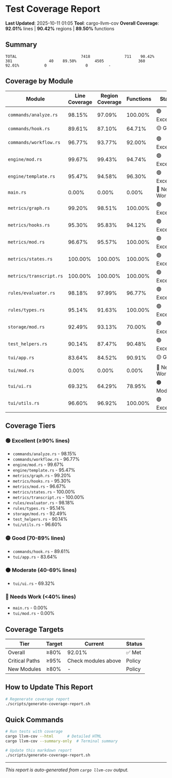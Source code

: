 # Test Coverage Report

**Last Updated**: 2025-10-11 01:05
**Tool**: cargo-llvm-cov
**Overall Coverage**: **92.01%** lines | **90.42%** regions | **89.50%** functions

## Summary

```
TOTAL                            7418               711    90.42%         381                40    89.50%        4505               360    92.01%           0                 0         -
```

## Coverage by Module

| Module | Line Coverage | Region Coverage | Functions | Status |
|--------|--------------|-----------------|-----------|--------|
| `commands/analyze.rs` | 98.15% | 97.09% | 100.00% | 🟢 Excellent |
| `commands/hook.rs` | 89.61% | 87.10% | 64.71% | 🟡 Good |
| `commands/workflow.rs` | 96.77% | 93.77% | 92.00% | 🟢 Excellent |
| `engine/mod.rs` | 99.67% | 99.43% | 94.74% | 🟢 Excellent |
| `engine/template.rs` | 95.47% | 94.58% | 96.30% | 🟢 Excellent |
| `main.rs` | 0.00% | 0.00% | 0.00% | 🔴 Needs Work |
| `metrics/graph.rs` | 99.20% | 98.51% | 100.00% | 🟢 Excellent |
| `metrics/hooks.rs` | 95.30% | 95.83% | 94.12% | 🟢 Excellent |
| `metrics/mod.rs` | 96.67% | 95.57% | 100.00% | 🟢 Excellent |
| `metrics/states.rs` | 100.00% | 100.00% | 100.00% | 🟢 Excellent |
| `metrics/transcript.rs` | 100.00% | 100.00% | 100.00% | 🟢 Excellent |
| `rules/evaluator.rs` | 98.18% | 97.99% | 96.77% | 🟢 Excellent |
| `rules/types.rs` | 95.14% | 91.63% | 100.00% | 🟢 Excellent |
| `storage/mod.rs` | 92.49% | 93.13% | 70.00% | 🟢 Excellent |
| `test_helpers.rs` | 90.14% | 87.47% | 90.48% | 🟢 Excellent |
| `tui/app.rs` | 83.64% | 84.52% | 90.91% | 🟡 Good |
| `tui/mod.rs` | 0.00% | 0.00% | 0.00% | 🔴 Needs Work |
| `tui/ui.rs` | 69.32% | 64.29% | 78.95% | 🟠 Moderate |
| `tui/utils.rs` | 96.60% | 96.92% | 100.00% | 🟢 Excellent |

## Coverage Tiers

### 🟢 Excellent (≥90% lines)
- `commands/analyze.rs` - 98.15%
- `commands/workflow.rs` - 96.77%
- `engine/mod.rs` - 99.67%
- `engine/template.rs` - 95.47%
- `metrics/graph.rs` - 99.20%
- `metrics/hooks.rs` - 95.30%
- `metrics/mod.rs` - 96.67%
- `metrics/states.rs` - 100.00%
- `metrics/transcript.rs` - 100.00%
- `rules/evaluator.rs` - 98.18%
- `rules/types.rs` - 95.14%
- `storage/mod.rs` - 92.49%
- `test_helpers.rs` - 90.14%
- `tui/utils.rs` - 96.60%

### 🟡 Good (70-89% lines)
- `commands/hook.rs` - 89.61%
- `tui/app.rs` - 83.64%

### 🟠 Moderate (40-69% lines)
- `tui/ui.rs` - 69.32%

### 🔴 Needs Work (<40% lines)
- `main.rs` - 0.00%
- `tui/mod.rs` - 0.00%

## Coverage Targets

| Tier | Target | Current | Status |
|------|--------|---------|--------|
| Overall | ≥80% | 92.01% | ✅ Met |
| Critical Paths | ≥95% | Check modules above | Policy |
| New Modules | ≥80% | - | Policy |

## How to Update This Report

```bash
# Regenerate coverage report
./scripts/generate-coverage-report.sh
```

## Quick Commands

```bash
# Run tests with coverage
cargo llvm-cov --html      # Detailed HTML
cargo llvm-cov --summary-only  # Terminal summary

# Update this markdown report
./scripts/generate-coverage-report.sh
```

---

*This report is auto-generated from `cargo llvm-cov` output.*
